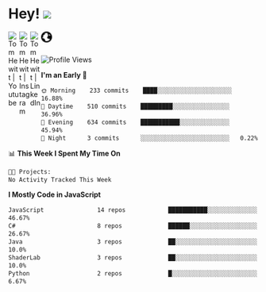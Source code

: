 # Hey! <img src="https://media.giphy.com/media/hvRJCLFzcasrR4ia7z/giphy.gif" width="25px">

<a href="https://www.youtube.com/user/tomhewittification/videos?view_as=subscriber">
  <img align="left" alt="Tom Hewitt | Youtube" width="22px" src="https://raw.githubusercontent.com/peterthehan/peterthehan/master/assets/youtube.svg" />
</a>

<a href="https://www.instagram.com/iamtomhewitt/">
  <img align="left" alt="Tom Hewitt | Instagram" width="22px" src="https://i.pinimg.com/originals/18/a6/44/18a6443f79f1dc89ad9c30eb057f6007.png" />
</a>

<a href="https://www.linkedin.com/in/thomas-hewitt-ab7724a8/">
  <img align="left" alt="Tom Hewitt | LinkedIn" width="22px" src="https://raw.githubusercontent.com/peterthehan/peterthehan/master/assets/linkedin.svg" />
</a>

<a href="https://iamtomhewitt.github.io/website/#/">
  <img align="left" alt="Tom Hewitt | Website" width="22px" src="https://raw.githubusercontent.com/iconic/open-iconic/master/svg/globe.svg"/>
</a>

</br>
</br>

<!--START_SECTION:waka-->
![Profile Views](http://img.shields.io/badge/Profile%20Views-4-blue)

**I'm an Early 🐤** 

```text
🌞 Morning    233 commits    ████░░░░░░░░░░░░░░░░░░░░░   16.88% 
🌆 Daytime    510 commits    █████████░░░░░░░░░░░░░░░░   36.96% 
🌃 Evening    634 commits    ███████████░░░░░░░░░░░░░░   45.94% 
🌙 Night      3 commits      ░░░░░░░░░░░░░░░░░░░░░░░░░   0.22%

```


📊 **This Week I Spent My Time On** 

```text
🐱‍💻 Projects: 
No Activity Tracked This Week

```

**I Mostly Code in JavaScript** 

```text
JavaScript               14 repos            ███████████░░░░░░░░░░░░░░   46.67% 
C#                       8 repos             ██████░░░░░░░░░░░░░░░░░░░   26.67% 
Java                     3 repos             ██░░░░░░░░░░░░░░░░░░░░░░░   10.0% 
ShaderLab                3 repos             ██░░░░░░░░░░░░░░░░░░░░░░░   10.0% 
Python                   2 repos             █░░░░░░░░░░░░░░░░░░░░░░░░   6.67%

```



<!--END_SECTION:waka-->